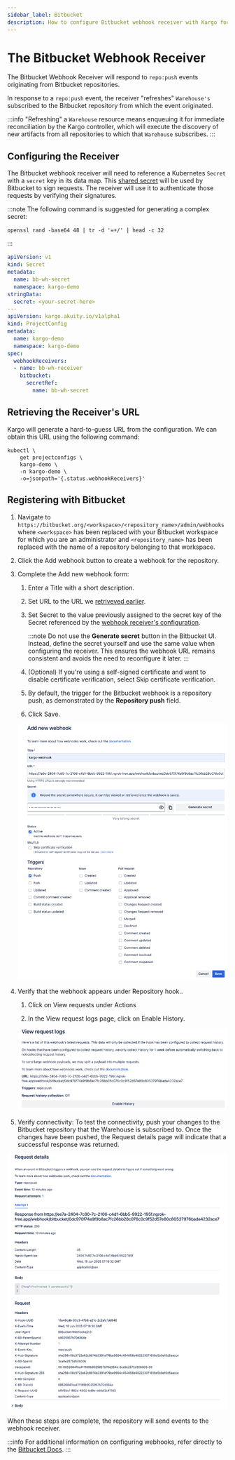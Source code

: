 ```yaml
---
sidebar_label: Bitbucket
description: How to configure Bitbucket webhook receiver with Kargo for instant artifact discovery
---
```


# The Bitbucket Webhook Receiver

The Bitbucket Webhook Receiver will respond to `repo:push` events originating from
Bitbucket repositories.

In response to a `repo:push` event, the receiver "refreshes" `Warehouse's`
subscribed to the Bitbucket repository from which the event originated.

:::info
"Refreshing" a `Warehouse` resource means enqueuing it for immediate
reconciliation by the Kargo controller, which will execute the discovery of
new artifacts from all repositories to which that `Warehouse` subscribes.
:::

## Configuring the Receiver

The Bitbucket webhook receiver will need to reference a Kubernetes `Secret` with a
`secret` key in its data map. This [shared
secret](https://en.wikipedia.org/wiki/Shared_secret) will be used by Bitbucket to
sign requests. The receiver will use it to authenticate those requests by
verifying their signatures.

:::note
The following command is suggested for generating a complex secret:

```shell
openssl rand -base64 48 | tr -d '=+/' | head -c 32
```
:::

```yaml
apiVersion: v1
kind: Secret
metadata:
  name: bb-wh-secret
  namespace: kargo-demo
stringData:
  secret: <your-secret-here>
---
apiVersion: kargo.akuity.io/v1alpha1
kind: ProjectConfig
metadata:
  name: kargo-demo
  namespace: kargo-demo
spec:
  webhookReceivers: 
  - name: bb-wh-receiver
    bitbucket:
      secretRef:
        name: bb-wh-secret
```

## Retrieving the Receiver's URL

Kargo will generate a hard-to-guess URL from the configuration. We can obtain 
this URL using the following command:

```
kubectl \
    get projectconfigs \
    kargo-demo \
    -n kargo-demo \
    -o=jsonpath='{.status.webhookReceivers}'
```

## Registering with Bitbucket

1. Navigate to
   `https://bitbucket.org/<workspace>/<repository_name>/admin/webhooks` where
   `<workspace>` has been replaced with your Bitbucket workspace for which you
   are an administrator and `<repository_name>` has been replaced with the name
   of a repository belonging to that workspace.

1. Click the <Hlt>Add webhook</Hlt> button to create a webhook for the repository.

1. Complete the <Hlt>Add new webhook</Hlt> form:
   
   1. Enter a <Hlt>Title</Hlt> with a short description.
   
   1. Set <Hlt>URL</Hlt> to the URL we [retriveved
      earlier](#retrieving-the-receivers-url).

   1. Set <Hlt>Secret</Hlt> to the value previously assigned to the secret key
      of the Secret referenced by the [webhook receiver's
      configuration](https://main.docs.kargo.io/user-guide/reference-docs/webhook-receivers/github/#configuring-the-receiver).
    
      :::note
      Do not use the **Generate secret** button in the Bitbucket UI. Instead,
      define the secret yourself and use the same value when configuring the
      receiver. This ensures the webhook URL remains consistent and avoids the
      need to reconfigure it later.
      :::
   
   1. (Optional) If you're using a self-signed certificate and want to disable certificate verification, select <Hlt>Skip certificate verification</Hlt>.

   1. By default, the trigger for the Bitbucket webhook is a repository push, as demonstrated by the **Repository push** field.

   1. Click <Hlt>Save</Hlt>.

    ![Step 3](./img/01.png "Create New Webhook")

1. Verify that the webhook appears under <Hlt>Repository hook</Hlt>.. 
   
   1. Click on <Hlt>View requests</Hlt> under <Hlt>Actions</Hlt>
   
   1. In the <Hlt> View request logs </Hlt> page, click on <Hlt>Enable History</Hlt>.
   
   ![Step 4](./img/02.png "Enabled history")

1. Verify connectivity: To test the connectivity, push your changes to the Bitbucket repository that the Warehouse is subscribed to. Once the changes have been pushed, the <Hlt>Request details</Hlt> page will indicate that a successful response was returned.

  ![Step 5](./img/03.png "Request details")

When these steps are complete, the repository will send events to the webhook
receiver.

:::info
For additional information on configuring webhooks, refer directly to the
[Bitbucket Docs](https://support.atlassian.com/bitbucket-cloud/docs/manage-webhooks/).
:::
